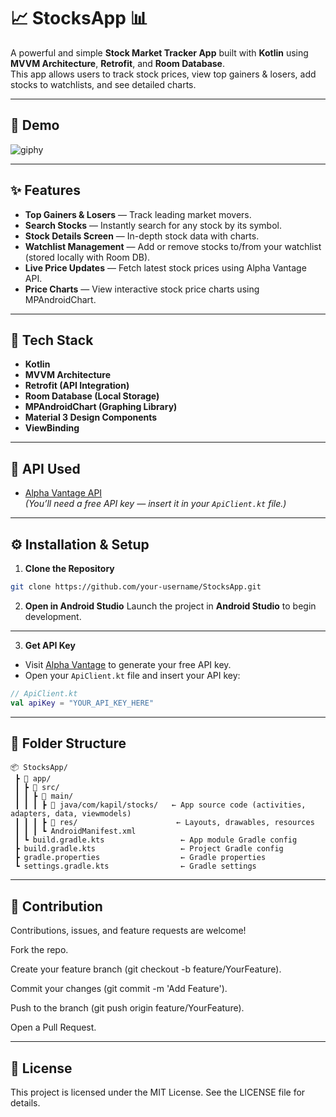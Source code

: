  # 📈 StocksApp 📊

A powerful and simple **Stock Market Tracker App** built with **Kotlin** using **MVVM Architecture**, **Retrofit**, and **Room Database**.  
This app allows users to track stock prices, view top gainers & losers, add stocks to watchlists, and see detailed charts.

---

## 🚀 Demo

![giphy](https://github.com/user-attachments/assets/47db577e-f94d-43f5-a5ba-f0e5ef35c057)

---

## ✨ Features

- **Top Gainers & Losers** — Track leading market movers.
- **Search Stocks** — Instantly search for any stock by its symbol.
- **Stock Details Screen** — In-depth stock data with charts.
- **Watchlist Management** — Add or remove stocks to/from your watchlist (stored locally with Room DB).
- **Live Price Updates** — Fetch latest stock prices using Alpha Vantage API.
- **Price Charts** — View interactive stock price charts using MPAndroidChart.

---


## 🔧 Tech Stack

- **Kotlin**
- **MVVM Architecture**
- **Retrofit (API Integration)**
- **Room Database (Local Storage)**
- **MPAndroidChart (Graphing Library)**
- **Material 3 Design Components**
- **ViewBinding**

---

## 📡 API Used

- [Alpha Vantage API](https://www.alphavantage.co/)  
*(You’ll need a free API key — insert it in your `ApiClient.kt` file.)*

---

## ⚙️ Installation & Setup

1. **Clone the Repository**
```bash
git clone https://github.com/your-username/StocksApp.git
```


2. **Open in Android Studio**
Launch the project in **Android Studio** to begin development.

---

3. **Get API Key**

- Visit [Alpha Vantage](https://www.alphavantage.co/support/#api-key) to generate your free API key.
- Open your `ApiClient.kt` file and insert your API key:

```kotlin
// ApiClient.kt
val apiKey = "YOUR_API_KEY_HERE"
```

---

## 📂 Folder Structure

```
📦 StocksApp/
 ┣ 📂 app/
 ┃ ┣ 📂 src/
 ┃ ┃ ┣ 📂 main/
 ┃ ┃ ┃ ┣ 📂 java/com/kapil/stocks/   ← App source code (activities, adapters, data, viewmodels)
 ┃ ┃ ┃ ┣ 📂 res/                      ← Layouts, drawables, resources
 ┃ ┃ ┃ ┗ AndroidManifest.xml
 ┃ ┗ build.gradle.kts                 ← App module Gradle config
 ┣ build.gradle.kts                   ← Project Gradle config
 ┣ gradle.properties                  ← Gradle properties
 ┗ settings.gradle.kts                ← Gradle settings

```
---

## 🤝 Contribution

Contributions, issues, and feature requests are welcome!

Fork the repo.

Create your feature branch (git checkout -b feature/YourFeature).

Commit your changes (git commit -m 'Add Feature').

Push to the branch (git push origin feature/YourFeature).

Open a Pull Request.

---
## 📄 License
This project is licensed under the MIT License. See the LICENSE file for details.
